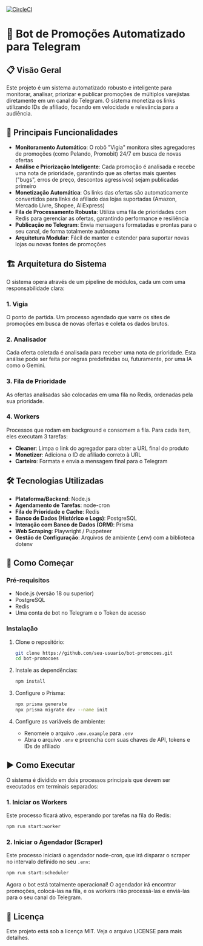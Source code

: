 [![CircleCI](https://circleci.com/gh/JoaoVitor2344/promotions.svg?style=svg)](https://circleci.com/gh/JoaoVitor2344/promotions)

# 🤖 Bot de Promoções Automatizado para Telegram

## 📋 Visão Geral

Este projeto é um sistema automatizado robusto e inteligente para monitorar, analisar, priorizar e publicar promoções de múltiplos varejistas diretamente em um canal do Telegram. O sistema monetiza os links utilizando IDs de afiliado, focando em velocidade e relevância para a audiência.

## 🚀 Principais Funcionalidades

- **Monitoramento Automático**: O robô "Vigia" monitora sites agregadores de promoções (como Pelando, Promobit) 24/7 em busca de novas ofertas
- **Análise e Priorização Inteligente**: Cada promoção é analisada e recebe uma nota de prioridade, garantindo que as ofertas mais quentes ("bugs", erros de preço, descontos agressivos) sejam publicadas primeiro
- **Monetização Automática**: Os links das ofertas são automaticamente convertidos para links de afiliado das lojas suportadas (Amazon, Mercado Livre, Shopee, AliExpress)
- **Fila de Processamento Robusta**: Utiliza uma fila de prioridades com Redis para gerenciar as ofertas, garantindo performance e resiliência
- **Publicação no Telegram**: Envia mensagens formatadas e prontas para o seu canal, de forma totalmente autônoma
- **Arquitetura Modular**: Fácil de manter e estender para suportar novas lojas ou novas fontes de promoções

## 🏗️ Arquitetura do Sistema

O sistema opera através de um pipeline de módulos, cada um com uma responsabilidade clara:

### 1. Vigia

O ponto de partida. Um processo agendado que varre os sites de promoções em busca de novas ofertas e coleta os dados brutos.

### 2. Analisador

Cada oferta coletada é analisada para receber uma nota de prioridade. Esta análise pode ser feita por regras predefinidas ou, futuramente, por uma IA como o Gemini.

### 3. Fila de Prioridade

As ofertas analisadas são colocadas em uma fila no Redis, ordenadas pela sua prioridade.

### 4. Workers

Processos que rodam em background e consomem a fila. Para cada item, eles executam 3 tarefas:

- **Cleaner**: Limpa o link do agregador para obter a URL final do produto
- **Monetizer**: Adiciona o ID de afiliado correto à URL
- **Carteiro**: Formata e envia a mensagem final para o Telegram

## 🛠️ Tecnologias Utilizadas

- **Plataforma/Backend**: Node.js
- **Agendamento de Tarefas**: node-cron
- **Fila de Prioridade e Cache**: Redis
- **Banco de Dados (Histórico e Logs)**: PostgreSQL
- **Interação com Banco de Dados (ORM)**: Prisma
- **Web Scraping**: Playwright / Puppeteer
- **Gestão de Configuração**: Arquivos de ambiente (.env) com a biblioteca dotenv

## 🏁 Como Começar

### Pré-requisitos

- Node.js (versão 18 ou superior)
- PostgreSQL
- Redis
- Uma conta de bot no Telegram e o Token de acesso

### Instalação

1. Clone o repositório:

   ```bash
   git clone https://github.com/seu-usuario/bot-promocoes.git
   cd bot-promocoes
   ```

2. Instale as dependências:

   ```bash
   npm install
   ```

3. Configure o Prisma:

   ```bash
   npx prisma generate
   npx prisma migrate dev --name init
   ```

4. Configure as variáveis de ambiente:
   - Renomeie o arquivo `.env.example` para `.env`
   - Abra o arquivo `.env` e preencha com suas chaves de API, tokens e IDs de afiliado

## ▶️ Como Executar

O sistema é dividido em dois processos principais que devem ser executados em terminais separados:

### 1. Iniciar os Workers

Este processo ficará ativo, esperando por tarefas na fila do Redis:

```bash
npm run start:worker
```

### 2. Iniciar o Agendador (Scraper)

Este processo iniciará o agendador node-cron, que irá disparar o scraper no intervalo definido no seu `.env`:

```bash
npm run start:scheduler
```

Agora o bot está totalmente operacional! O agendador irá encontrar promoções, colocá-las na fila, e os workers irão processá-las e enviá-las para o seu canal do Telegram.

## 📜 Licença

Este projeto está sob a licença MIT. Veja o arquivo LICENSE para mais detalhes.
